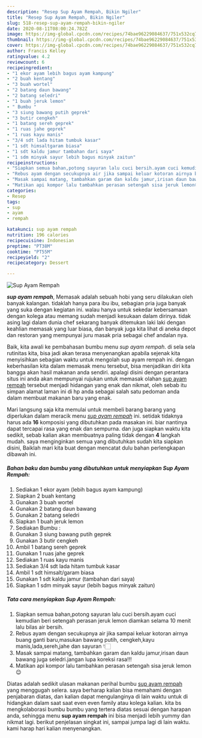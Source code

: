 ```yaml
---
description: "Resep Sup Ayam Rempah, Bikin Ngiler"
title: "Resep Sup Ayam Rempah, Bikin Ngiler"
slug: 518-resep-sup-ayam-rempah-bikin-ngiler
date: 2020-08-11T08:00:24.782Z
image: https://img-global.cpcdn.com/recipes/74bae96229084637/751x532cq70/sup-ayam-rempah-foto-resep-utama.jpg
thumbnail: https://img-global.cpcdn.com/recipes/74bae96229084637/751x532cq70/sup-ayam-rempah-foto-resep-utama.jpg
cover: https://img-global.cpcdn.com/recipes/74bae96229084637/751x532cq70/sup-ayam-rempah-foto-resep-utama.jpg
author: Francis Kelley
ratingvalue: 4.2
reviewcount: 6
recipeingredient:
- "1 ekor ayam lebih bagus ayam kampung"
- "2 buah kentang"
- "3 buah wortel"
- "2 batang daun bawang"
- "2 batang seledri"
- "1 buah jeruk lemon"
- " Bumbu "
- "3 siung bawang putih geprek"
- "3 butir cengkeh"
- "1 batang sereh geprek"
- "1 ruas jahe geprek"
- "1 ruas kayu manis"
- "3/4 sdt lada hitam tumbuk kasar"
- "1 sdt himsaltgaram biasa"
- "1 sdt kaldu jamur tambahan dari saya"
- "1 sdm minyak sayur lebih bagus minyak zaitun"
recipeinstructions:
- "Siapkan semua bahan,potong sayuran lalu cuci bersih.ayam cuci kemudian beri setengah perasan jeruk lemon diamkan selama 10 menit lalu bilas air bersih."
- "Rebus ayam dengan secukupnya air jika sampai keluar kotoran airnya buang ganti baru,masukan bawang putih, cengkeh,kayu manis,lada,sereh,jahe dan sayuran 👇🏻"
- "Masak sampai matang, tambahkan garam dan kaldu jamur,irisan daun bawang juga seledri.jangan lupa koreksi rasa!!!"
- "Matikan api kompor lalu tambahkan perasan setengah sisa jeruk lemon😉"
categories:
- Resep
tags:
- sup
- ayam
- rempah

katakunci: sup ayam rempah 
nutrition: 196 calories
recipecuisine: Indonesian
preptime: "PT38M"
cooktime: "PT55M"
recipeyield: "2"
recipecategory: Dessert

---
```



![Sup Ayam Rempah](https://img-global.cpcdn.com/recipes/74bae96229084637/751x532cq70/sup-ayam-rempah-foto-resep-utama.jpg)

<b><i>sup ayam rempah</i></b>, Memasak adalah sebuah hobi yang seru dilakukan oleh banyak kalangan. tidaklah hanya para ibu ibu, sebagian pria juga banyak yang suka dengan kegiatan ini. walau hanya untuk sekedar kebersamaan dengan kolega atau memang sudah menjadi kesukaan dalam dirinya. tidak asing lagi dalam dunia chef sekarang banyak ditemukan laki laki dengan keahlian memasak yang luar biasa, dan banyak juga kita lihat di aneka depot dan restoran yang mempunyai juru masak pria sebagai chef andalan nya.



Baik, kita awali ke pembahasan bumbu menu <i>sup ayam rempah</i>. di sela sela rutinitas kita, bisa jadi akan terasa menyenangkan apabila sejenak kita menyisihkan sebagian waktu untuk mengolah sup ayam rempah ini. dengan keberhasilan kita dalam memasak menu tersebut, bisa menjadikan diri kita bangga akan hasil makanan anda sendiri. apalagi disini dengan perantara situs ini anda akan mempunyai rujukan untuk memasak olahan <u>sup ayam rempah</u> tersebut menjadi hidangan yang enak dan nikmat, oleh sebab itu simpan alamat laman ini di hp anda sebagai salah satu pedoman anda dalam membuat makanan baru yang enak.


Mari langsung saja kita memulai untuk membeli barang barang yang diperlukan dalam meracik menu <u><i>sup ayam rempah</i></u> ini. setidak tidaknya harus ada <b>16</b> komposisi yang dibutuhkan pada masakan ini. biar nantinya dapat tercapai rasa yang enak dan sempurna. dan juga siapkan waktu kita sedikit, sebab kalian akan membuatnya paling tidak dengan <b>4</b> langkah mudah. saya menginginkan semua yang dibutuhkan sudah kita siapkan disini, Baiklah mari kita buat dengan mencatat dulu bahan perlengkapan dibawah ini.

<!--inarticleads1-->

##### Bahan baku dan bumbu yang dibutuhkan untuk menyiapkan Sup Ayam Rempah:

1. Sediakan 1 ekor ayam (lebih bagus ayam kampung)
1. Siapkan 2 buah kentang
1. Gunakan 3 buah wortel
1. Gunakan 2 batang daun bawang
1. Gunakan 2 batang seledri
1. Siapkan 1 buah jeruk lemon
1. Sediakan  Bumbu :
1. Gunakan 3 siung bawang putih geprek
1. Gunakan 3 butir cengkeh
1. Ambil 1 batang sereh geprek
1. Gunakan 1 ruas jahe geprek
1. Sediakan 1 ruas kayu manis
1. Sediakan 3/4 sdt lada hitam tumbuk kasar
1. Ambil 1 sdt himsalt/garam biasa
1. Gunakan 1 sdt kaldu jamur (tambahan dari saya)
1. Siapkan 1 sdm minyak sayur (lebih bagus minyak zaitun)




<!--inarticleads2-->

##### Tata cara menyiapkan Sup Ayam Rempah:

1. Siapkan semua bahan,potong sayuran lalu cuci bersih.ayam cuci kemudian beri setengah perasan jeruk lemon diamkan selama 10 menit lalu bilas air bersih.
1. Rebus ayam dengan secukupnya air jika sampai keluar kotoran airnya buang ganti baru,masukan bawang putih, cengkeh,kayu manis,lada,sereh,jahe dan sayuran 👇🏻
1. Masak sampai matang, tambahkan garam dan kaldu jamur,irisan daun bawang juga seledri.jangan lupa koreksi rasa!!!
1. Matikan api kompor lalu tambahkan perasan setengah sisa jeruk lemon😉




Diatas adalah sedikit ulasan makanan perihal bumbu <u>sup ayam rempah</u> yang menggugah selera. saya berharap kalian bisa memahami dengan penjabaran diatas, dan kalian dapat mengulanginya di lain waktu untuk di hidangkan dalam saat saat even even family atau kolega kalian. kita bs mengkolaborasi bumbu bumbu yang tertera diatas sesuai dengan harapan anda, sehingga menu <b>sup ayam rempah</b> ini bisa menjadi lebih yummy dan nikmat lagi. berikut penjelasan singkat ini, sampai jumpa lagi di lain waktu. kami harap hari kalian menyenangkan.
